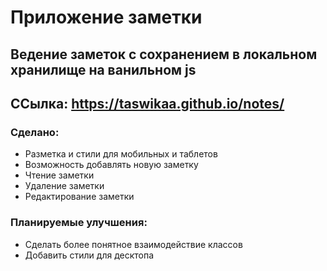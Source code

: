 # Приложение заметки

## Ведение заметок с сохранением в локальном хранилище на ванильном js

## ССылка: https://taswikaa.github.io/notes/

### Сделано:
- Разметка и стили для мобильных и таблетов
- Возможность добавлять новую заметку
- Чтение заметки
- Удаление заметки
- Редактирование заметки

### Планируемые улучшения:
- Сделать более понятное взаимодействие классов
- Добавить стили для десктопа